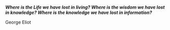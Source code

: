 _**Where is the Life we have lost in living? Where is the wisdom we have lost in knowledge? Where is the knowledge we have lost in information?**_

George Eliot